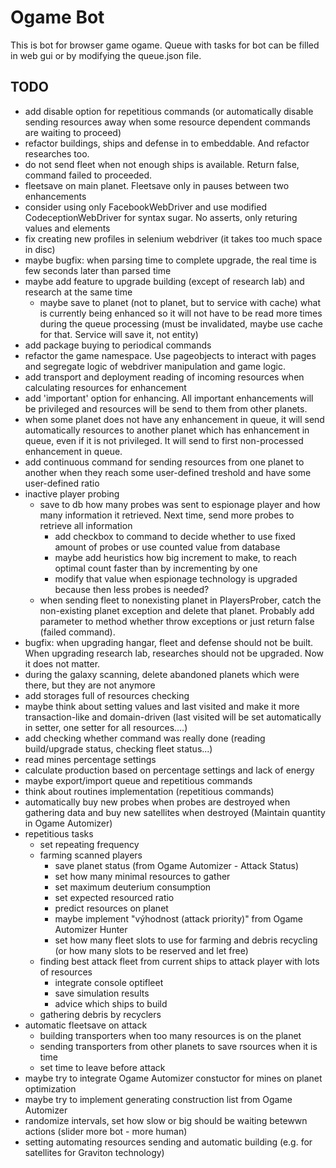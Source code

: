 Ogame Bot
=============

This is bot for browser game ogame. 
Queue with tasks for bot can be filled in web gui or by modifying the queue.json file.

TODO
-----
- add disable option for repetitious commands (or automatically disable sending resources away when some resource dependent commands are waiting to proceed)
- refactor buildings, ships and defense in to embeddable. And refactor researches too.
- do not send fleet when not enough ships is available. Return false, command failed to proceeded.
- fleetsave on main planet. Fleetsave only in pauses between two enhancements
- consider using only FacebookWebDriver and use modified CodeceptionWebDriver for syntax sugar. No asserts, only returing values and elements
- fix creating new profiles in selenium webdriver (it takes too much space in disc)
- maybe bugfix: when parsing time to complete upgrade, the real time is few seconds later than parsed time
- maybe add feature to upgrade building (except of research lab) and research at the same time
	- maybe save to planet (not to planet, but to service with cache) what is currently being enhanced so it will not have to be read more times during the queue processing (must be invalidated, maybe use cache for that. Service will save it, not entity)
- add package buying to periodical commands
- refactor the game namespace. Use pageobjects to interact with pages and segregate logic of webdriver manipulation and game logic.
- add transport and deployment reading of incoming resources when calculating resources for enhancement
- add 'important' option for enhancing. All important enhancements will be privileged and resources will be send to them from other planets.
- when some planet does not have any enhancement in queue, it will send automatically resources to another planet which has enhancement in queue, even if it is not privileged. It will send to first non-processed enhancement in queue.
- add continuous command for sending resources from one planet to another when they reach some user-defined treshold and have some user-defined ratio
- inactive player probing
	- save to db how many probes was sent to espionage player and how many information it retrieved. Next time, send more probes to retrieve all information
		- add checkbox to command to decide whether to use fixed amount of probes or use counted value from database
		- maybe add heuristics how big increment to make, to reach optimal count faster than by incrementing by one
		- modify that value when espionage technology is upgraded because then less probes is needed?
	- when sending fleet to nonexisting planet in PlayersProber, catch the non-existing planet exception and delete that planet. Probably add parameter to method whether throw exceptions or just return false (failed command). 
- bugfix: when upgrading hangar, fleet and defense should not be built. When upgrading research lab, researches should not be upgraded. Now it does not matter.
- during the galaxy scanning, delete abandoned planets which were there, but they are not anymore
- add storages full of resources checking
- maybe think about setting values and last visited and make it more transaction-like and domain-driven (last visited will be set automatically in setter, one setter for all resources....)
- add checking whether command was really done (reading build/upgrade status, checking fleet status...)
- read mines percentage settings
- calculate production based on percentage settings and lack of energy
- maybe export/import queue and repetitious commands
- think about routines implementation (repetitious commands)
- automatically buy new probes when probes are destroyed when gathering data and buy new satellites when destroyed (Maintain quantity in Ogame Automizer)
- repetitious tasks
	- set repeating frequency
	- farming scanned players 
		- save planet status (from Ogame Automizer - Attack Status)
		- set how many minimal resources to gather
		- set maximum deuterium consumption
		- set expected resourced ratio
		- predict resources on planet
		- maybe implement "výhodnost (attack priority)" from Ogame Automizer Hunter 
		- set how many fleet slots to use for farming and debris recycling (or how many slots to be reserved and let free)
	- finding best attack fleet from current ships to attack player with lots of resources
		- integrate console optifleet
		- save simulation results
		- advice which ships to build
	- gathering debris by recyclers
- automatic fleetsave on attack
	- building transporters when too many resources is on the planet
	- sending transporters from other planets to save rsources when it is time
	- set time to leave before attack
- maybe try to integrate Ogame Automizer constuctor for mines on planet optimization
- maybe try to implement generating construction list from Ogame Automizer
- randomize intervals, set how slow or big should be waiting betewwn actions (slider more bot - more human)
- setting automating resources sending and automatic building (e.g. for satellites for Graviton technology)